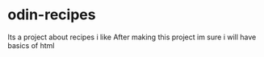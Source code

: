 # odin-recipes
Its a project about recipes i like
After making this project im sure i will have basics of html 